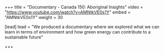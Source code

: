 +++
title = "Documentary - Canada 150: Aboriginal Insights"
video = "https://www.youtube.com/watch?v=AMNtkVE0s1Y"
embed = "AMNtkVE0s1Y"
weight = 30

[lead]
lead = "We produced a documentary where we explored what we can learn in terms of environment and how green energy can contribute to a sustainable future"


+++

